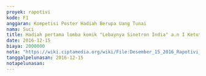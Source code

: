 ```yaml
---
proyek: rapotivi
kode: F1
anggaran: Kompetisi Poster Hadiah Berupa Uang Tunai
nama: Suci
title: Hadiah pertama lomba komik "Lebaynya Sinetron India" a.n I Ketut Oktabayuna
date: 2016-12-15
biaya: 2000000
nota: "https://wiki.ciptamedia.org/wiki/File:Desember_15_2016_Rapotivi_F1_Hadiah_pertama_lomba_komik_a.n_I_Ketut_Oktabayuna.jpg"
tanggalpelunasan: 2016-12-15
notapelunasan:
---
```

